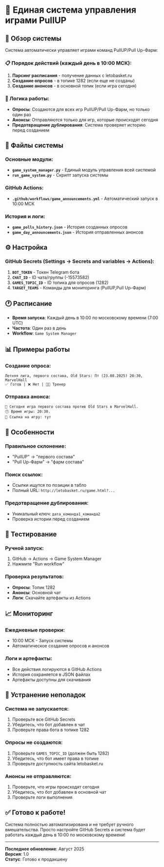 # 🏀 Единая система управления играми PullUP

## 🎯 Обзор системы

Система автоматически управляет играми команд PullUP/Pull Up-Фарм:

### 📋 Порядок действий (каждый день в 10:00 МСК):
1. **Парсинг расписания** - получение данных с letobasket.ru
2. **Создание опросов** - в топике 1282 (если еще не созданы)
3. **Создание анонсов** - в основной топик (если игра сегодня)

### 🔄 Логика работы:
- **Опросы**: Создаются для всех игр PullUP/Pull Up-Фарм, но только один раз
- **Анонсы**: Отправляются только для игр, которые происходят сегодня
- **Предотвращение дублирования**: Система проверяет историю перед созданием

## 📁 Файлы системы

### Основные модули:
- **`game_system_manager.py`** - Единый модуль управления всей системой
- **`run_game_system.py`** - Скрипт запуска системы

### GitHub Actions:
- **`.github/workflows/game_announcements.yml`** - Автоматический запуск в 10:00 МСК

### История и логи:
- **`game_polls_history.json`** - История созданных опросов
- **`game_day_announcements.json`** - История отправленных анонсов

## ⚙️ Настройка

### GitHub Secrets (Settings → Secrets and variables → Actions):

1. **`BOT_TOKEN`** - Токен Telegram бота
2. **`CHAT_ID`** - ID чата/группы (-15573582)
3. **`GAMES_TOPIC_ID`** - ID топика для опросов (1282)
4. **`TARGET_TEAMS`** - Команды для мониторинга (PullUP,Pull Up-Фарм)

## 🕐 Расписание

- **Время запуска**: Каждый день в 10:00 по московскому времени (7:00 UTC)
- **Частота**: Один раз в день
- **Workflow**: `Game System Manager`

## 📊 Примеры работы

### Создание опроса:
```
Летняя лига, первого состава, Old Stars: Пт (23.08.2025) 20:30, MarvelHall
✅ Готов | ❌ Нет | 👨‍🏫 Тренер
```

### Отправка анонса:
```
🏀 Сегодня игра первого состава против Old Stars в MarvelHall.
🕐 Время игры: 20:30.
🔗 Ссылка на игру: тут
```

## 🔧 Особенности

### Правильное склонение:
- "PullUP" → "первого состава"
- "Pull Up-Фарм" → "фарм состава"

### Поиск ссылок:
- Ссылки ищутся по позиции в табло
- Полный URL: `http://letobasket.ru/game.html?...`

### Предотвращение дублирования:
- Уникальный ключ: `дата_команда1_команда2`
- Проверка истории перед созданием

## 🧪 Тестирование

### Ручной запуск:
1. GitHub → Actions → Game System Manager
2. Нажмите "Run workflow"

### Проверка результатов:
- **Опросы**: Топик 1282
- **Анонсы**: Основной чат
- **Логи**: Скачайте артефакты из Actions

## 📈 Мониторинг

### Ежедневные проверки:
- 10:00 МСК - Запуск системы
- Автоматическое создание опросов и анонсов

### Логи и артефакты:
- Все действия логируются в GitHub Actions
- История сохраняется в JSON файлах
- Артефакты доступны для скачивания

## 🚨 Устранение неполадок

### Система не запускается:
1. Проверьте все GitHub Secrets
2. Убедитесь, что бот добавлен в чат
3. Проверьте права бота в топике 1282

### Опросы не создаются:
1. Проверьте `GAMES_TOPIC_ID` (должен быть 1282)
2. Убедитесь, что бот имеет права в топике
3. Проверьте доступность сайта letobasket.ru

### Анонсы не отправляются:
1. Проверьте, что игры происходят сегодня
2. Убедитесь, что бот добавлен в основной чат
3. Проверьте логи выполнения

## ✅ Готово к работе!

Система полностью автоматизирована и не требует ручного вмешательства. Просто настройте GitHub Secrets и система будет работать каждый день в 10:00 по московскому времени!

---

**Последнее обновление**: Август 2025  
**Версия**: 1.0  
**Статус**: Готово к продакшену
